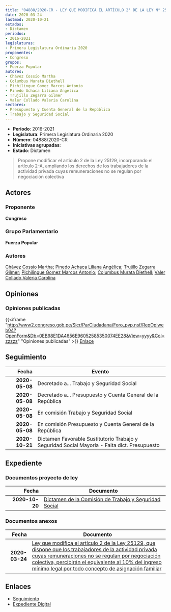 ```yaml
---
title: "04888/2020-CR - LEY QUE MODIFICA EL ARTÍCULO 2° DE LA LEY N° 25129, QUE DISPONE QUE LOS TRABAJADORES DE LA ACTIVIDAD PRIVADA CUYAS REMUNERACIONES NO SE REGULAN POR NEGOCIACIÓN COLECTIVA, PERCIBIRÁN EL EQUIVALENTE AL 10% DEL INGRESO MÍNIMO LEGAL POR TODO CONCEPTO DE ASIGNACIÓN FAMILIAR."
date: 2020-03-24
lastmod: 2020-10-21
estados:
- Dictamen
periodos:
- 2016-2021
legislaturas:
- Primera Legislatura Ordinaria 2020
proponentes:
- Congreso
grupos:
- Fuerza Popular
autores:
- Chávez Cossío Martha
- Columbus Murata Diethell
- Pichilingue Gomez Marcos Antonio
- Pinedo Achaca Liliana Angélica
- Trujillo Zegarra Gilmer
- Valer Collado Valeria Carolina
sectores:
- Presupuesto y Cuenta General de la República
- Trabajo y Seguridad Social
---
```

- **Periodo**: 2016-2021
- **Legislatura**: Primera Legislatura Ordinaria 2020
- **Número**: 04888/2020-CR
- **Iniciativas agrupadas**: 
- **Estado**: Dictamen

> Propone modificar el artículo 2 de la Ley 25129, incorporando el artículo 2-A, ampliando los derechos de los trabajadores de la actividad privada cuyas remuneraciones no se regulan por negociación colectiva


## Actores

### Proponente

**Congreso**

### Grupo Parlamentario

**Fuerza Popular**

### Autores

[Chávez Cossío Martha](mailto:mailto:mchavez@congreso.gob.pe); [Pinedo Achaca Liliana Angélica](mailto:mailto:lpinedoa@congreso.gob.pe); [Trujillo Zegarra Gilmer](mailto:mailto:gtrujilloz@congreso.gob.pe); [Pichilingue Gomez Marcos Antonio](mailto:mailto:mpichilingue@congreso.gob.pe); [Columbus Murata Diethell](mailto:mailto:dcolumbus@congreso.gob.pe); [Valer Collado Valeria Carolina](mailto:mailto:vvaler@congreso.gob.pe)

## Opiniones

### Opiniones publicadas

{{<iframe "http://www2.congreso.gob.pe/Sicr/ParCiudadana/Foro_pvp.nsf/RepOpiweb04?OpenForm&Db=0EB98E1DA4656E96052585350074EE28&View=yyyy&Col=zzzzz" "Opiniones publicadas" >}}
[Enlace](http://www2.congreso.gob.pe/Sicr/ParCiudadana/Foro_pvp.nsf/RepOpiweb04?OpenForm&Db=0EB98E1DA4656E96052585350074EE28&View=yyyy&Col=zzzzz)


## Seguimiento

| Fecha | Evento |
|------:|--------|
| **2020-05-08** | Decretado a... Trabajo y Seguridad Social |
| **2020-05-08** | Decretado a... Presupuesto y Cuenta General de la República |
| **2020-05-08** | En comisión Trabajo y Seguridad Social |
| **2020-05-08** | En comisión Presupuesto y Cuenta General de la República |
| **2020-10-21** | Dictamen Favorable Sustitutorio Trabajo y Seguridad Social Mayoria - Falta dict. Presupuesto |

## Expediente

### Documentos proyecto de ley

| Fecha | Documento |
|------:|-----------|
| **2020-10-20** | [Dictamen de la Comisión de Trabajo y Seguridad Social](http://www.leyes.congreso.gob.pe/Documentos/2016_2021/Dictamenes/Proyectos_de_Ley/04888DC22MAY-20201020.pdf) |

### Documentos anexos

| Fecha | Documento |
|------:|-----------|
| **2020-03-24** | [Ley que modifica el artículo 2 de la Ley 25129, que dispone que los trabajadores de la actividad privada cuyas remuneraciones no se regulan por negociación colectiva, percibirán el equivalente al 10% del ingreso mínimo legal por todo concepto de asignación familiar](http://www.leyes.congreso.gob.pe/Documentos/2016_2021/Proyectos_de_Ley_y_de_Resoluciones_Legislativas/PL04888_20200324.pdf) |

## Enlaces

- [Seguimiento](http://www2.congreso.gob.pe/Sicr/TraDocEstProc/CLProLey2016.nsf/f7fff46988ca05b1052578e100829cc7/b57bf95b124fb22905258536007524b4?OpenDocument)
- [Expediente Digital](http://www2.congreso.gob.pe/Sicr/TraDocEstProc/Expvirt_2011.nsf/visbusqptramdoc1621/04888?opendocument)

